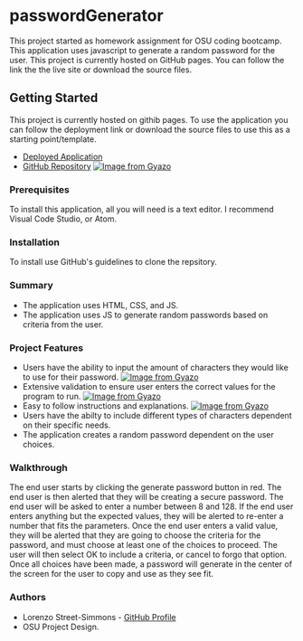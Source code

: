 # passwordGenerator
This project started as homework assignment for OSU coding bootcamp. 
This application uses javascript to generate a random password for the user.
This project is currently hosted on GitHub pages. You can follow the link the the live site or download the source files. 

## Getting Started

This project is currently hosted on githib pages. To use the application you can follow the deployment link or download the source files to use this as a starting point/template.
* [Deployed Application](https://lorenzoxst.github.io/passwordGenerator/)
* [GitHub Repository](https://github.com/Lorenzoxst/passwordGenerator)
[![Image from Gyazo](https://i.gyazo.com/fb7640d7d002c53f24e0bce475a77a28.png)](https://gyazo.com/fb7640d7d002c53f24e0bce475a77a28)

### Prerequisites
To install this application, all you will need is a text editor. I recommend Visual Code Studio, or Atom. 
### Installation
To install use GitHub's guidelines to clone the repsitory.
### Summary
* The application uses HTML, CSS, and JS. 
* The application uses JS to generate random passwords based on criteria from the user. 

### Project Features
* Users have the ability to input the amount of characters they would like to use for their password.
[![Image from Gyazo](https://i.gyazo.com/6e9cbb4b16ab070472fd6d81f613680d.png)](https://gyazo.com/6e9cbb4b16ab070472fd6d81f613680d)
* Extensive validation to ensure user enters the correct values for the program to run. 
[![Image from Gyazo](https://i.gyazo.com/3bebdfc2038d2c919e214e7d8fc25e43.png)](https://gyazo.com/3bebdfc2038d2c919e214e7d8fc25e43)
* Easy to follow instructions and explanations. 
[![Image from Gyazo](https://i.gyazo.com/3b6bcb2664632a5e14dd2cd44e55e225.png)](https://gyazo.com/3b6bcb2664632a5e14dd2cd44e55e225)
* Users have the abilty to include different types of characters dependent on their specific needs. 
* The application creates a random password dependent on the user choices. 

### Walkthrough 
The end user starts by clicking the generate password button in red. 
The end user is then alerted that they will be creating a secure password. 
The end user will be asked to enter a number between 8 and 128. 
If the end user enters anything but the expected values, they will be alerted to re-enter a number that fits the parameters. 
Once the end user enters a valid value, they will be alerted that they are going to choose the criteria for the password, and must choose at least one of the choices to proceed. 
The user will then select OK to include a criteria, or cancel to forgo that option. 
Once all choices have been made, a password will generate in the center of the screen for the user to copy and use as they see fit. 

### Authors
* Lorenzo Street-Simmons - [GitHub Profile](https://github.com/Lorenzoxst)
* OSU Project Design. 
